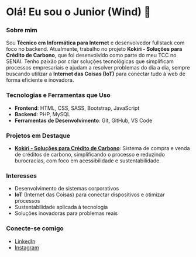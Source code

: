 # Olá! Eu sou o Junior (Wind) 👋

### Sobre mim
Sou **Técnico em Informática para Internet** e desenvolvedor fullstack com foco no backend. Atualmente, trabalho no projeto **Kokiri - Soluções para Crédito de Carbono**, que foi desenvolvido como parte do meu TCC no SENAI. Tenho paixão por criar soluções tecnológicas que simplificam processos empresariais e ajudam a resolver problemas do dia a dia, sempre buscando utilizar a **Internet das Coisas (IoT)** para conectar tudo à web de forma eficiente e inovadora.

### Tecnologias e Ferramentas que Uso
- **Frontend**: HTML, CSS, SASS, Bootstrap, JavaScript
- **Backend**: PHP, MySQL
- **Ferramentas de Desenvolvimento**: Git, GitHub, VS Code

### Projetos em Destaque
- [**Kokiri - Soluções para Crédito de Carbono**](https://kokiri.datagenius.com.br/): Sistema de compra e venda de créditos de carbono, simplificando o processo e reduzindo burocracias, com foco em acessibilidade e sustentabilidade.

### Interesses
- Desenvolvimento de sistemas corporativos
- **IoT** (Internet das Coisas) para conectar dispositivos e otimizar processos
- Sustentabilidade aplicada à tecnologia
- Soluções inovadoras para problemas reais

### Conecte-se comigo
- [LinkedIn](https://www.linkedin.com/in/cleitonomjunior/)
- [Instagram](https://www.instagram.com/cleitosla/)
